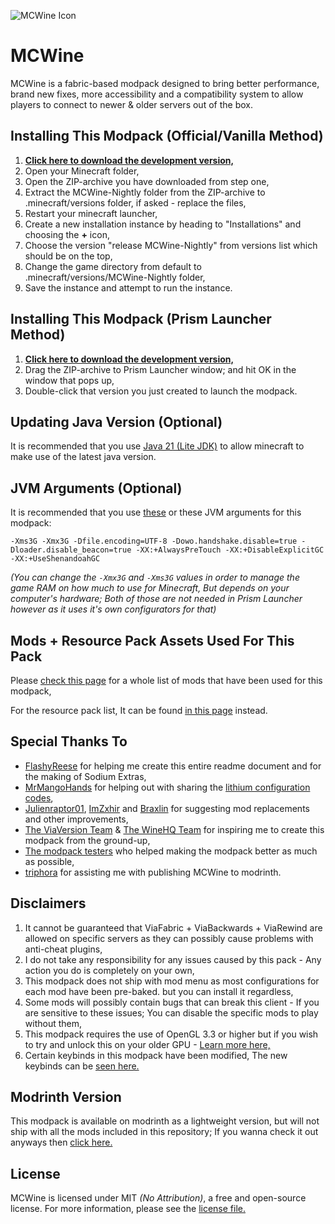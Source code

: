 ﻿![MCWine Icon](https://i.imgur.com/sykJqfG.png)
# MCWine

MCWine is a fabric-based modpack designed to bring better performance, brand new fixes, more accessibility and a compatibility system to allow players to connect to newer & older servers out of the box.

## Installing This Modpack (Official/Vanilla Method)

1. [**Click here to download the development version,**](https://github.com/Kichura/MCWine/archive/refs/heads/Nightly.zip)
2. Open your Minecraft folder,
3. Open the ZIP-archive you have downloaded from step one,
4. Extract the MCWine-Nightly folder from the ZIP-archive to .minecraft/versions folder, if asked - replace the files,
5. Restart your minecraft launcher,
6. Create a new installation instance by heading to "Installations" and choosing the **+** icon,
7. Choose the version "release MCWine-Nightly" from versions list which should be on the top,
8. Change the game directory from default to .minecraft/versions/MCWine-Nightly folder,
9. Save the instance and attempt to run the instance.

## Installing This Modpack (Prism Launcher Method)

1. [**Click here to download the development version,**](https://github.com/Kichura/MCWine/archive/refs/heads/PrismMC-Nightly.zip)
2. Drag the ZIP-archive to Prism Launcher window; and hit OK in the window that pops up,
3. Double-click that version you just created to launch the modpack.

## Updating Java Version (Optional)

It is recommended that you use [Java 21 (Lite JDK)](https://bell-sw.com/pages/downloads) to allow minecraft to make use of the latest java version.

## JVM Arguments (Optional)

It is recommended that you use [these](https://github.com/BuzzyAxolotls/MCWine/tree/Standard/sources/jvm_arguments.md) or these JVM arguments for this modpack:

`-Xms3G -Xmx3G -Dfile.encoding=UTF-8 -Dowo.handshake.disable=true -Dloader.disable_beacon=true -XX:+AlwaysPreTouch -XX:+DisableExplicitGC -XX:+UseShenandoahGC`

*(You can change the ```-Xmx3G``` and ```-Xms3G``` values in order to manage the game RAM on how much to use for Minecraft, But depends on your computer's hardware; Both of those are not needed in Prism Launcher however as it uses it's own configurators for that)*

## Mods + Resource Pack Assets Used For This Pack

Please [check this page](https://github.com/Kichura/MCWine/tree/Nightly/sources/mods_used.md) for a whole list of mods that have been used for this modpack,

For the resource pack list, It can be found [in this page](https://github.com/Kichura/MCWine/tree/Nightly/sources/resources_used.md) instead.

## Special Thanks To

- [FlashyReese](https://github.com/FlashyReese) for helping me create this entire readme document and for the making of Sodium Extras,
- [MrMangoHands](https://github.com/mrmangohands) for helping out with sharing the [lithium configuration codes](https://github.com/CaffeineMC/lithium-fabric/blob/develop/lithium-mixin-config.md),
- [Julienraptor01](https://github.com/Julienraptor01), [ImZxhir](https://github.com/Imzxhir) and [Braxlin](https://github.com/Braxlin) for suggesting mod replacements and other improvements,
- [The ViaVersion Team](https://github.com/ViaVersion/ViaVersion) & [The WineHQ Team](https://www.winehq.org) for inspiring me to create this modpack from the ground-up,
- [The modpack testers](https://pastebin.com/raw/QknQpyZ0) who helped making the modpack better as much as possible,
- [triphora](https://github.com/triphora) for assisting me with publishing MCWine to modrinth.

## Disclaimers

1. It cannot be guaranteed that ViaFabric + ViaBackwards + ViaRewind are allowed on specific servers as they can possibly cause problems with anti-cheat plugins,
2. I do not take any responsibility for any issues caused by this pack - Any action you do is completely on your own,
3. This modpack does not ship with mod menu as most configurations for each mod have been pre-baked. but you can install it regardless,
4. Some mods will possibly contain bugs that can break this client - If you are sensitive to these issues; You can disable the specific mods to play without them,
5. This modpack requires the use of OpenGL 3.3 or higher but if you wish to try and unlock this on your older GPU - [Learn more here,](https://gist.github.com/Kichura/9fa44010d8ed9e5733d258292e327001)
6. Certain keybinds in this modpack have been modified, The new keybinds can be [seen here.](https://github.com/Kichura/MCWine/blob/Nightly/sources/keybinds.md)

## Modrinth Version

This modpack is available on modrinth as a lightweight version, but will not ship with all the mods included in this repository; If you wanna check it out anyways then [click here.](https://modrinth.com/modpack/mcwine)

## License

MCWine is licensed under MIT *(No Attribution)*, a free and open-source license. For more information, please see the [license file.](https://github.com/Kichura/MCWine/blob/Nightly/LICENSE)
